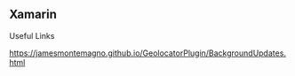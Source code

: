 
Xamarin
-------

Useful Links

https://jamesmontemagno.github.io/GeolocatorPlugin/BackgroundUpdates.html

